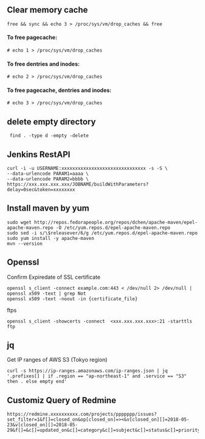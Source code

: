 ## Clear memory cache

````
free && sync && echo 3 > /proc/sys/vm/drop_caches && free
````
 
#### To free pagecache:

````
# echo 1 > /proc/sys/vm/drop_caches
````


#### To free dentries and inodes:

````
# echo 2 > /proc/sys/vm/drop_caches
````

#### To free pagecache, dentries and inodes:

````
# echo 3 > /proc/sys/vm/drop_caches
````

## delete empty directory

````
 find . -type d -empty -delete
````

## Jenkins RestAPI

````
curl -i -u USERNAME:xxxxxxxxxxxxxxxxxxxxxxxxxxxxxxx -s -S \
--data-urlencode PARAM1=aaaa \
--data-urlencode PARAM2=bbbb \
https://xxx.xxx.xxx.xxx/JOBNAME/buildWithParameters?delay=0sec&token=xxxxxxxx
````

## Install maven by yum

````
sudo wget http://repos.fedorapeople.org/repos/dchen/apache-maven/epel-apache-maven.repo -O /etc/yum.repos.d/epel-apache-maven.repo
sudo sed -i s/\$releasever/6/g /etc/yum.repos.d/epel-apache-maven.repo
sudo yum install -y apache-maven
mvn --version
````

## Openssl

Confirm Expiredate of SSL certificate
```
openssl s_client -connect example.com:443 < /dev/null 2> /dev/null | openssl x509 -text | grep Not
openssl x509 -text -noout -in {certificate_file}
```


ftps
```
openssl s_client -showcerts -connect  <xxx.xxx.xxx.xxx>:21 -starttls ftp
```

## jq

Get IP ranges of AWS S3 (Tokyo region)
```
curl -s https://ip-ranges.amazonaws.com/ip-ranges.json | jq '.prefixes[] | if .region == "ap-northeast-1" and .service == "S3"  then . else empty end'
```

## Customiz Query of Redmine

```
https://redmine.xxxxxxxxxx.com/projects/ppppppp/issues?set_filter=1&f[]=closed_on&op[closed_on]=><&v[closed_on][]=2018-05-23&v[closed_on][]=2018-05-29&f[]=&c[]=updated_on&c[]=category&c[]=subject&c[]=status&c[]=priority&c[]=done_ratio&c[]=assigned_to&c[]=created_on&c[]=due_date&group_by=
```
